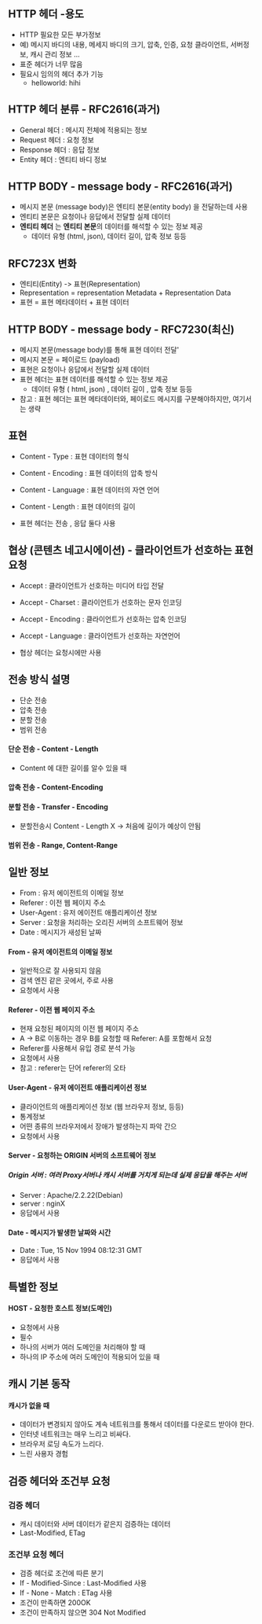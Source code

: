 
## HTTP 헤더 -용도 
- HTTP 필요한 모든 부가정보 
- 예) 메시지 바디의 내용, 메세지 바디의 크기, 압축, 인증, 요청 클라이언트, 서버정보, 캐시 관리 정보 ... 
- 표준 헤더가 너무 많음 
- 필요시 임의의 헤더 추가  기능 
	- helloworld: hihi
 
## HTTP  헤더 분류 - RFC2616(과거)
- General 헤더 : 메시지 전체에 적용되는 정보 
- Request 헤더 : 요청 정보 
- Response 헤더 : 응답 정보 
- Entity 헤더 : 엔티티 바디 정보 
## HTTP BODY - message body - RFC2616(과거)
- 메시지 본문 (message body)은 엔티티 본문(entity body) 을 전달하는데 사용 
- 엔티티 본문은 요청이나 응답에서 전달할 실제 데이터 
- **엔티티 헤더** 는 **엔티티 본문**의 데이터를 해석할 수 있는 정보 제공 
	- 데이터 유형 (html, json), 데이터 길이, 압축 정보 등등 

## RFC723X 변화 
- 엔티티(Entity) -> 표현(Representation)
- Representation = representation Metadata + Representation Data 
- 표현 = 표현 메타데이터 + 표현 데이터 
## HTTP BODY - message body - RFC7230(최신)
- 메시지 본문(message body)를 통해 표현 데이터 전달'
- 메시지 본문 = 페이로드 (payload)
- 표현은 요청이나 응답에서 전달할 실제 데이터 
- 표현 헤더는 표현 데이터를 해석할 수 있는 정보 제공 
	- 데이터 유형 ( html, json) , 데이터 길이 , 압축 정보 등등 
- 참고 : 표현 헤더는 표현 메타데이터와, 페이로드 메시지를 구분해야하지만,  여기서는 생략 

## 표현 
- Content - Type : 표현 데이터의 형식 
- Content - Encoding : 표현 데이터의 압축 방식 
- Content - Language : 표현 데이터의 자연 언어 
- Content - Length : 표현 데이터의 길이 

- 표현 헤더는 전송 , 응답 둘다 사용 

## 협상 (콘텐츠 네고시에이션) - 클라이언트가 선호하는 표현 요청
- Accept : 클라이언트가 선호하는 미디어 타입 전달
-  Accept - Charset : 클라이언트가 선호하는 문자 인코딩 
- Accept - Encoding : 클라이언트가 선호하는 압축 인코딩 
- Accept - Language : 클라이언트가 선호하는 자연언어 

- 협상 헤더는 요청시에만 사용

## 전송 방식 설명 
- 단순 전송 
- 압축 전송 
- 분할 전송 
- 범위 전송 

#### 단순 전송 - Content - Length 
- Content 에 대한 길이를 알수 있을 때 
#### 압축 전송 - Content-Encoding
#### 분할 전송 - Transfer - Encoding 
- 분할전송시 Content - Length X -> 처음에 길이가 예상이 안됨
#### 범위 전송 - Range, Content-Range


## 일반 정보 
- From : 유저 에이전트의 이메일 정보 
- Referer : 이전 웹 페이지 주소
- User-Agent : 유저 에이전트 애플리케이션 정보 
- Server : 요청을 처리하는 오리진 서버의 소프트웨어 정보
- Date : 메시지가 새성된 날짜
 
#### From - 유저 에이전트의 이메일 정보 
- 일반적으로 잘 사용되지 않음
- 검색 엔진 같은 곳에서, 주로 사용 
- 요청에서 사용 
#### Referer - 이전 웹 페이지 주소 
- 현재 요청된 페이지의 이전 웹 페이지 주소
- A -> B로 이동하는 경우 B를 요청할 때 Referer: A를 포함해서 요청 
- Referer를 사용해서 유입 경로 분석 가능
- 요청에서 사용 
- 참고 : referer는 단어 referer의 오타
#### User-Agent - 유저 에이전트 애플리케이션 정보 
- 클라이언트의 애플리케이션 정보 (웹 브라우저 정보, 등등)
- 통계정보 
- 어떤 종류의 브라우저에서 장애가 발생하는지 파악 간으 
- 요청에서 사용 
#### Server - 요청하는 ORIGIN 서버의 소프트웨어 정보 
##### Origin 서버 : 여러 Proxy서버나 캐시 서버를 거치게 되는데 실제 응답을 해주는 서버 
- Server : Apache/2.2.22(Debian)
- server : nginX
- 응답에서 사용 
#### Date - 메시지가 발생한 날짜와 시간 
- Date : Tue, 15 Nov 1994 08:12:31 GMT 
- 응답에서 사용

## 특별한 정보 
#### HOST - 요청한 호스트 정보(도메인) 
- 요청에서 사용
- 필수 
- 하나의 서버가 여러 도메인을 처리해야 할 때 
- 하나의 IP 주소에 여러 도메인이 적용되어 있을 때 

## 캐시 기본 동작 
#### 캐시가 없을 때 
- 데이터가 변경되지 않아도 계속 네트워크를 통해서 데이터를 다운로드 받아야 한다. 
- 인터넷 네트워크는 매우 느리고 비싸다.
- 브라우저 로딩 속도가 느리다. 
- 느린 사용자 경험


## 검증 헤더와 조건부 요청 
### 검증 헤더 
- 캐시 데이터와 서버 데이터가 같은지 검증하는 데이터 
- Last-Modified, ETag
### 조건부 요청 헤더 
- 검증 헤더로 조건에 따른 분기 
- If - Modified-Since : Last-Modified 사용 
- If - None - Match : ETag 사용 
- 조건이 만족하면 200OK
- 조건이 만족하지 않으면 304 Not Modified 




